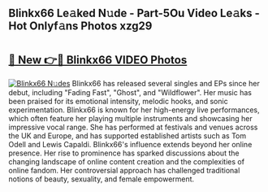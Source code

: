 ## Blinkx66 Le𝚊ked N𝚞de - Part-5Ou Video Le𝚊ks - Hot Onlyf𝚊ns Photos xzg29

# <h2><a href="http://ac11223.deff.icu/?id=Blinkx66">🔗 New 👉🔴 Blinkx66 VIDEO Photos</a></h2>

[![Blinkx66 N𝚞des](https://i.imgur.com/rIISA9y.gif)](http://ac11223.deff.icu/?id=Blinkx66)
Blinkx66 has released several singles and EPs since her debut, including "Fading Fast", "Ghost", and "Wildflower". Her music has been praised for its emotional intensity, melodic hooks, and sonic experimentation. Blinkx66 is known for her high-energy live performances, which often feature her playing multiple instruments and showcasing her impressive vocal range. She has performed at festivals and venues across the UK and Europe, and has supported established artists such as Tom Odell and Lewis Capaldi. Blinkx66's influence extends beyond her online presence. Her rise to prominence has sparked discussions about the changing landscape of online content creation and the complexities of online fandom. Her controversial approach has challenged traditional notions of beauty, sexuality, and female empowerment.
